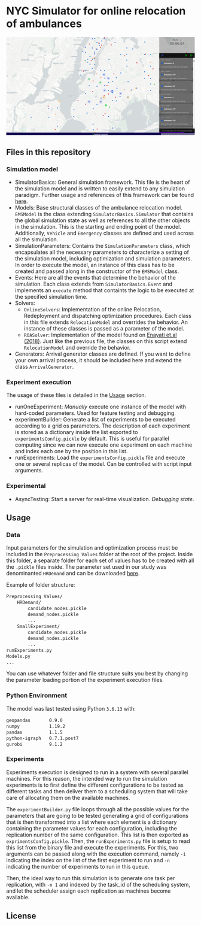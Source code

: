 # NYC Simulator for online relocation of ambulances
![Visualization](/img/JSViz_2.png)

## Files in this repository
### Simulation model
* SimulatorBasics: General simulation framework. This file is the heart of the simulation model and is written to easily extend to any simulation paradigm. Further usage and references of this framework can be found [here](https://github.com/yamilbknsu/simulator/).
* Models: Base structural classes of the ambulance relocation model. `EMSModel` is the class extending `SimulatorBasics.Simulator` that contains the global simulation state as well as references to all the other objects in the simulation. This is the starting and ending point of the model. Additionally, `Vehicle` and `Emergency` classes are defined and used across all the simulation.
* SimulationParameters: Contains the `SimulationParameters` class, which encapsulates all the necessary parameters to characterize a setting of the simulation model, including optimization and simulation parameters. In order to execute the model, an instance of this class has to be created and passed along in the constructor of the `EMSModel` class.
* Events: Here are all the events that determine the behavior of the simulation. Each class extends from `SimulatorBasics.Event` and implements an `execute` method that containts the logic to be executed at the specified simulation time.
* Solvers:
  * `OnlineSolvers`: Implementation of the online Relocation, Redeployment and dispatching optimization procedures. Each class in this file extends `RelocationModel` and overrides the behavior. An instance of these classes is passed as a parameter of the model.
  * `ROASolver`: Implementation of the model found on [Enayati et.al (2018)](http://dx.doi.org/10.1016/j.omega.2017.08.001). Just like the previous file, the classes on this script extend `RelocationModel` and override the behavior.
* Generators: Arrival generator classes are defined. If you want to define your own arrival process, it should be included here and extend the class `ArrivalGenerator`.

### Experiment execution

The usage of these files is detailed in the [Usage](#usage) section.
* runOneExperiment: *Manually* execute one instance of the model with hard-coded parameters. Used for feature testing and debugging.
* experimentBuilder: Generate a list of experiments to be executed according to a grid os parameters. The description of each experiment is stored as a dictionary inside the list exported to `experimentsConfig.pickle` by default. This is useful for parallel computing since we can now execute one experiment on each machine and index each one by the position in this list.
* runExperiments: Load the `experimentsConfig.pickle` file and execute one or several replicas of the model. Can be controlled with script input arguments.

### Experimental
* AsyncTesting: Start a server for real-time visualization. *Debugging state*.

## Usage
### Data
Input parameters for the simulation and optimization process must be included in the `Preprocessing Values` folder at the root of the project. Inside this folder, a separate folder for each set of values has to be created with all the `.pickle` files inside. The parameter set used in our study was denominanted `HRDemand` and can be downloaded [here](https://drive.google.com/file/d/1M5g94heUBSk_RVSU-byNW18SiGvUsV7R/view?usp=sharing).

Example of folder structure:
```
Preprocessing Values/
    HRDemand/
        candidate_nodes.pickle
        demand_nodes.pickle
        ...
    SmallExperiment/
        candidate_nodes.pickle
        demand_nodes.pickle
        ...
runExperiments.py
Models.py
...
```

You can use whatever folder and file structure suits you best by changing the parameter loading portion of the experiment execution files.
### Python Environment
The model was last tested using Python `3.6.13` with:
```
geopandas       0.9.0
numpy           1.19.2
pandas          1.1.5
python-igraph   0.7.1.post7
gurobi          9.1.2
```
### Experiments
Experiments execution is designed to run in a system with several parallel machines. For this reason, the intended way to run the simulation experiments is to first define the different configurations to be tested as different tasks and then deliver them to a scheduling system that will take care of allocating them on the available machines.

The `experimentBuilder.py` file loops through all the possible values for the parameters that are going to be tested generating a grid of configurations that is then transformed into a list where each element is a dictionary containing the parameter values for each configuration, including the replication number of the same configuration. This list is then exported as `exprimentsConfig.pickle`.
Then, the `runExperiments.py` file is setup to read this list from the binary file and execute the experiments. For this, two arguments can be passed along with the execution command, namely `-i` indicating the index on the list of the first experiment to run and `-n` indicating the number of experiments to run in this queue.

Then, the ideal way to run this simulation is to generate one task per replication, with `-n 1` and indexed by the task_id of the scheduling system, and let the scheduler assign each replication as machines become available.
## License